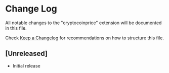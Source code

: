 # Change Log
All notable changes to the "cryptocoinprice" extension will be documented in this file.

Check [Keep a Changelog](http://keepachangelog.com/) for recommendations on how to structure this file.

## [Unreleased]
- Initial release